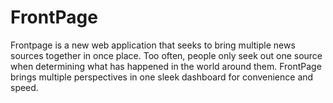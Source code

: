 # FrontPage

Frontpage is a new web application that seeks to bring multiple news sources together in once place. Too often, people only seek out one source when determining what has happened in the world around them. FrontPage brings multiple perspectives in one sleek dashboard for convenience and speed. 
